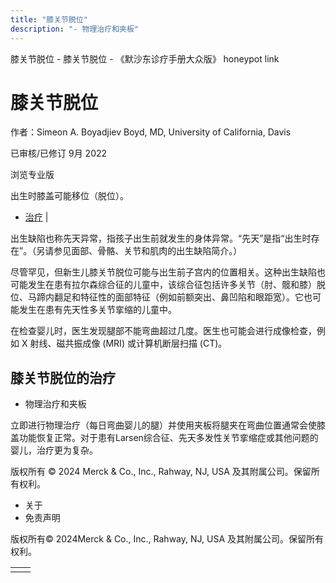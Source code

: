 ```yaml
---
title: "膝关节脱位"
description: "- 物理治疗和夹板"
---
```


﻿膝关节脱位 \- 膝关节脱位 \- 《默沙东诊疗手册大众版》 honeypot link

# 膝关节脱位

作者：Simeon A. Boyadjiev Boyd, MD, University of California, Davis

已审核/已修订 9月 2022

浏览专业版

出生时膝盖可能移位（脱位）。

- [治疗](#治疗_v71478725_zh) \|

出生缺陷也称先天异常，指孩子出生前就发生的身体异常。“先天”是指“出生时存在”。（另请参见面部、骨骼、关节和肌肉的出生缺陷简介。）

尽管罕见，但新生儿膝关节脱位可能与出生前子宫内的位置相关。这种出生缺陷也可能发生在患有拉尔森综合征的儿童中，该综合征包括许多关节（肘、髋和膝）脱位、马蹄内翻足和特征性的面部特征（例如前额突出、鼻凹陷和眼距宽）。它也可能发生在患有先天性多关节挛缩的儿童中。

在检查婴儿时，医生发现腿部不能弯曲超过几度。医生也可能会进行成像检查，例如 X 射线、磁共振成像 (MRI) 或计算机断层扫描 (CT)。

## 膝关节脱位的治疗

- 物理治疗和夹板


立即进行物理治疗（每日弯曲婴儿的腿）并使用夹板将腿夹在弯曲位置通常会使膝盖功能恢复正常。对于患有Larsen综合征、先天多发性关节挛缩症或其他问题的婴儿，治疗更为复杂。



版权所有 © 2024
Merck & Co., Inc., Rahway, NJ, USA 及其附属公司。保留所有权利。

- 关于
- 免责声明

版权所有© 2024Merck & Co., Inc., Rahway, NJ, USA 及其附属公司。保留所有权利。

|     |     |
| --- | --- |
|  |  |